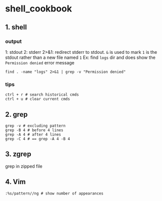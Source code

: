 # shell_cookbook

## 1. shell
### output
1: stdout
2: stderr
2>&1: redirect stderr to stdout. `&` is used to mark `1` is the stdout rather than a new file named `1`
Ex: find `logs` dir and does show the `Permission denied` error message
```
find . -name "logs" 2>&1 | grep -v "Permission denied"
```
### tips
```shell
ctrl + r # search historical cmds
ctrl + u # clear current cmds
```

## 2. grep
```
grep -v # excluding pattern
grep -B 4 # before 4 lines
grep -A 4 # after 4 lines
grep -C 4 # == grep -A 4 -B 4
```

## 3. zgrep
grep in zipped file

## 4. Vim
```
:%s/pattern//ng # show number of appearances
```